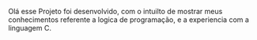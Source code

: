 Olá esse Projeto foi desenvolvido, com o intuilto de mostrar meus conhecimentos referente a logica de programação, e a experiencia com a linguagem C.
